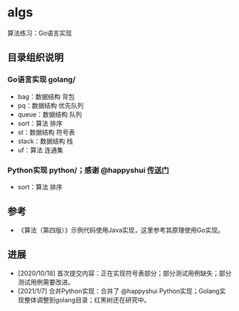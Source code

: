 # algs

算法练习：Go语言实现

## 目录组织说明

### Go语言实现 golang/

*   bag：数据结构 背包
*    pq：数据结构 优先队列 
* queue：数据结构 队列
*  sort：算法 排序
*    st：数据结构 符号表
* stack：数据结构 栈
*    uf：算法 连通集

### Python实现 python/；感谢 @happyshui [传送门](https://github.com/happyshui)

*  sort：算法 排序

## 参考

* 《算法（第四版）》示例代码使用Java实现，这里参考其原理使用Go实现。

## 进展

* [2020/10/18] 首次提交内容：正在实现符号表部分；部分测试用例缺失；部分测试用例需要改进。
* [2021/1/7] 合并Python实现：合并了 @happyshui Python实现；Golang实现整体调整到golang目录；红黑树还在研究中。
